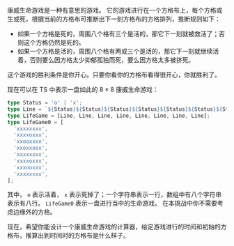 康威生命游戏是一种有意思的游戏。
它的游戏进行在一个方格布上，每个方格或生或死，根据当前的方格布可推断出下一刻方格布的方格排列，推断规则如下：

- 如果一个方格是死的，周围八个格有三个是活的，那它下一刻就被救活了；否则这个方格仍然是死的。
- 如果一个方格是活的，周围八个格有两或三个是活的，那它下一刻就继续活着，否则要么因方格太少抑郁孤独而死，要么因方格太多被挤死。

这个游戏的胜利条件是你开心。只要你看你的方格布看得很开心，你就胜利了。

现在可以在 TS 中表示一盘如此的 $8 \times 8$ 康威生命游戏：
```ts
type Status = 'o' | 'x';
type Line = `${Status}${Status}${Status}${Status}${Status}${Status}${Status}${Status}`;
type LifeGame = [Line, Line, Line, Line, Line, Line, Line, Line];
type LifeGame0 = [
  'xxxxxxxx',
  'xxxxoxxx',
  'xxooxxxx',
  'xxoxxoox',
  'xxxxxxxx',
  'xxxxoxxx',
  'xxxooxxx',
  'xxxxxxxx',
];
```
其中， `o` 表示活着， `x` 表示死掉了；一个字符串表示一行，数组中有八个字符串表示有八行。
`LifeGame0` 表示一盘进行当中的生命游戏。
在本挑战中你不需要考虑边缘外的方格。

现在，希望你能设计一个康威生命游戏的计算器，给定游戏进行的时间和初始的方格布，推算出到时间时的方格布是什么样子。
